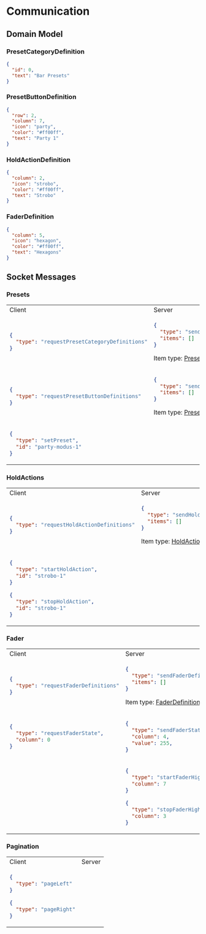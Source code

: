 # Communication

## Domain Model

### PresetCategoryDefinition

```json
{
  "id": 0,
  "text": "Bar Presets"
}
```

### PresetButtonDefinition

```json
{
  "row": 2,
  "column": 7,
  "icon": "party",
  "color": "#ff00ff",
  "text": "Party 1"
}
```

### HoldActionDefinition

```json
{
  "column": 2,
  "icon": "strobo",
  "color": "#ff00ff",
  "text": "Strobo"
}
```

### FaderDefinition

```json
{
  "column": 5,
  "icon": "hexagon",
  "color": "#ff00ff",
  "text": "Hexagons"
}
```

## Socket Messages

### Presets

<table>
<tr><td>Client</td><td>Server</td></tr>
<tr><td>

```json
{
  "type": "requestPresetCategoryDefinitions"
}
```

</td><td>

```json
{
  "type": "sendPresetCategoryDefinitions",
  "items": []
}
```

Item
type: [PresetCategoryDefinition](https://github.com/AnJ95/midi-frontend/blob/main/COMMUNICATION.md#PresetCategoryDefinition)
</td></tr>
<tr><td>

```json
{
  "type": "requestPresetButtonDefinitions"
}
```

</td><td>

```json
{
  "type": "sendPresetButtonDefinitions",
  "items": []
}
```

Item
type: [PresetButtonDefinition](https://github.com/AnJ95/midi-frontend/blob/main/COMMUNICATION.md#PresetButtonDefinition)
</td></tr>
<tr><td>

```json
{
  "type": "setPreset",
  "id": "party-modus-1"
}
```

</td><td>
</td></tr>
</table>

### HoldActions

<table>
<tr><td>Client</td><td>Server</td></tr>
<tr><td>

```json
{
  "type": "requestHoldActionDefinitions"
}
```

</td><td>

```json
{
  "type": "sendHoldActionDefinitions",
  "items": []
}
```

Item
type: [HoldActionDefinition](https://github.com/AnJ95/midi-frontend/blob/main/COMMUNICATION.md#HoldActionDefinition)
</td></tr><tr><td>

```json
{
  "type": "startHoldAction",
  "id": "strobo-1"
}
```

```json
{
  "type": "stopHoldAction",
  "id": "strobo-1"
}
```

</td><td>
</td></tr></table>

### Fader

<table>
<tr><td>Client</td><td>Server</td></tr>
<tr><td>

```json
{
  "type": "requestFaderDefinitions"
}
```

</td><td>

```json
{
  "type": "sendFaderDefinitions",
  "items": []
}
```

Item type: [FaderDefinition](https://github.com/AnJ95/midi-frontend/blob/main/COMMUNICATION.md#FaderDefinition)
</td></tr>
<tr><td>

```json
{
  "type": "requestFaderState",
  "column": 0
}
```

</td><td>

```json
{
  "type": "sendFaderState",
  "column": 4,
  "value": 255,
}
```

</td></tr>
<tr><td>
</td><td>

```json
{
  "type": "startFaderHighlight",
  "column": 7
}
```

```json
{
  "type": "stopFaderHighlight",
  "column": 3
}
```

</td></tr>
</table>

### Pagination

<table>
<tr><td>Client</td><td>Server</td></tr>
<tr><td>

```json
{
  "type": "pageLeft"
}
```

```json
{
  "type": "pageRight"
}
```

</td><td>
</td></tr>
</table>